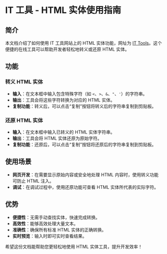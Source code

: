 # IT 工具 - HTML 实体使用指南

## 简介
本文档介绍了如何使用 IT 工具网站上的 HTML 实体功能，网址为 [IT Tools](https://it-tools.tech/html-entities)。这个便捷的在线工具可以帮助开发者轻松地转义或还原 HTML 实体。

## 功能

### 转义 HTML 实体
- **输入**：在文本框中输入包含特殊字符（如 `<`、`>`、`&`、`"`、`'`）的字符串。
- **输出**：工具会将这些字符转换为对应的 HTML 实体。
- **复制功能**：转义后，可以点击“复制”按钮将转义后的字符串复制到剪贴板。

### 还原 HTML 实体
- **输入**：在文本框中输入已转义的 HTML 实体字符串。
- **输出**：工具会将 HTML 实体还原为原始字符。
- **复制功能**：还原后，可以点击“复制”按钮将还原后的字符串复制到剪贴板。

## 使用场景
- **网页开发**：在需要显示原始内容或安全地处理 HTML 内容时，使用转义功能可防止 HTML 注入。
- **调试**：在调试过程中，使用还原功能可查看 HTML 实体所代表的实际字符。

## 优势
- **便捷性**：无需手动查找实体，快速完成转换。
- **高效性**：能够高效处理大量文本。
- **准确性**：确保所有标准 HTML 实体的正确转换。
- **实时预览**：输入时即可实时查看结果。

希望这份文档能帮助您更轻松地使用 HTML 实体工具，提升开发效率！